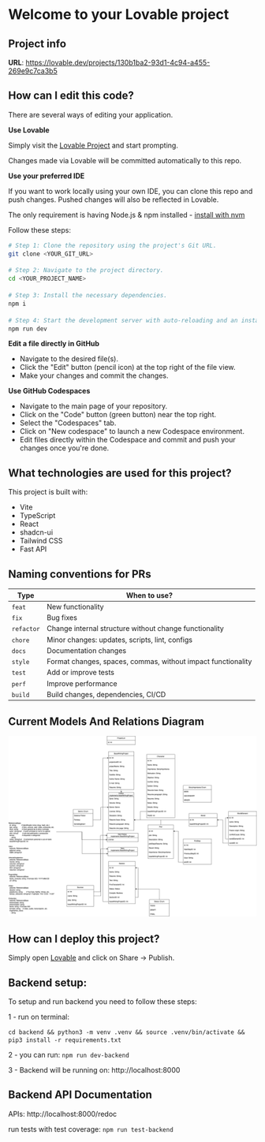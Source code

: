 # Welcome to your Lovable project

## Project info

**URL**: https://lovable.dev/projects/130b1ba2-93d1-4c94-a455-269e9c7ca3b5

## How can I edit this code?

There are several ways of editing your application.

**Use Lovable**

Simply visit the [Lovable Project](https://lovable.dev/projects/130b1ba2-93d1-4c94-a455-269e9c7ca3b5) and start prompting.

Changes made via Lovable will be committed automatically to this repo.

**Use your preferred IDE**

If you want to work locally using your own IDE, you can clone this repo and push changes. Pushed changes will also be reflected in Lovable.

The only requirement is having Node.js & npm installed - [install with nvm](https://github.com/nvm-sh/nvm#installing-and-updating)

Follow these steps:

```sh
# Step 1: Clone the repository using the project's Git URL.
git clone <YOUR_GIT_URL>

# Step 2: Navigate to the project directory.
cd <YOUR_PROJECT_NAME>

# Step 3: Install the necessary dependencies.
npm i

# Step 4: Start the development server with auto-reloading and an instant preview.
npm run dev
```

**Edit a file directly in GitHub**

- Navigate to the desired file(s).
- Click the "Edit" button (pencil icon) at the top right of the file view.
- Make your changes and commit the changes.

**Use GitHub Codespaces**

- Navigate to the main page of your repository.
- Click on the "Code" button (green button) near the top right.
- Select the "Codespaces" tab.
- Click on "New codespace" to launch a new Codespace environment.
- Edit files directly within the Codespace and commit and push your changes once you're done.

## What technologies are used for this project?

This project is built with:

- Vite
- TypeScript
- React
- shadcn-ui
- Tailwind CSS
- Fast API

## Naming conventions for PRs
| Type       | When to use?                                                 |
|------------|--------------------------------------------------------------|
| `feat`     | New functionality                                            |
| `fix`      | Bug fixes                                                    |
| `refactor` | Change internal structure without change functionality       |
| `chore`    | Minor changes: updates, scripts, lint, configs               |
| `docs`     | Documentation changes                                        |
| `style`    | Format changes, spaces, commas, without impact functionality |
| `test`     | Add or improve tests                                         |
| `perf`     | Improve performance                                          |
| `build`    | Build changes, dependencies, CI/CD                           |

## Current Models And Relations Diagram
![Models And Relations](eleuteria_data_models.drawio.png)

## How can I deploy this project?

Simply open [Lovable](https://lovable.dev/projects/130b1ba2-93d1-4c94-a455-269e9c7ca3b5) and click on Share -> Publish.

## Backend setup:
To setup and run backend you need to follow these steps:

1 - run on terminal: 
```
cd backend && python3 -m venv .venv && source .venv/bin/activate && pip3 install -r requirements.txt
```

2 - you can run: ```npm run dev-backend```

3 - Backend will be running on: http://localhost:8000

## Backend API Documentation
APIs: http://localhost:8000/redoc

run tests with test coverage: ```npm run test-backend```
